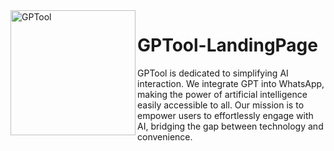 <img align="left" alt="GPTool" height="200" src="https://github.com/Kikope/GPTool-LandingPage/assets/94445094/42c43204-88c1-4ecf-a3d9-f59876efc8d5">

# GPTool-LandingPage

GPTool is dedicated to simplifying AI interaction. We integrate GPT into WhatsApp, making the power of artificial intelligence easily accessible to all. Our mission is to empower users to effortlessly engage with AI, bridging the gap between technology and convenience.
